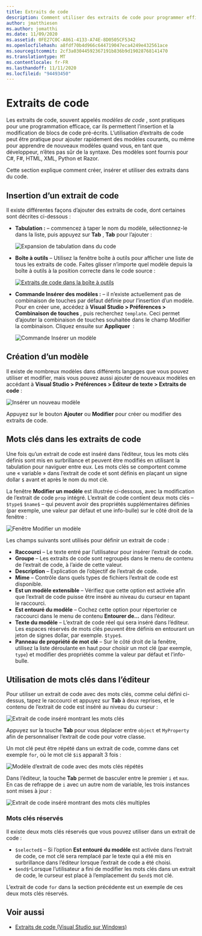 ```yaml
---
title: Extraits de code
description: Comment utiliser des extraits de code pour programmer efficacement dans Visual Studio pour Mac
author: jmatthiesen
ms.author: jomatthi
ms.date: 11/09/2020
ms.assetid: 0FE27C0C-A861-4133-A74E-8D0505CF5342
ms.openlocfilehash: a8fdf70b4d966c644719047eca4249e432561ace
ms.sourcegitcommit: 2cf3a03044592367191b836b9d19028768141470
ms.translationtype: MT
ms.contentlocale: fr-FR
ms.lasthandoff: 11/11/2020
ms.locfileid: "94493450"
---
```

# <a name="code-snippets"></a>Extraits de code

Les extraits de code, souvent appelés _modèles de code_ , sont pratiques pour une programmation efficace, car ils permettent l’insertion et la modification de blocs de code pré-écrits. L’utilisation d’extraits de code peut être pratique pour ajouter rapidement des modèles courants, ou même pour apprendre de nouveaux modèles quand vous, en tant que développeur, n’êtes pas sûr de la syntaxe. Des modèles sont fournis pour C#, F#, HTML, XML, Python et Razor.

Cette section explique comment créer, insérer et utiliser des extraits dans du code.

## <a name="inserting-a-snippet"></a>Insertion d’un extrait de code

Il existe différentes façons d’ajouter des extraits de code, dont certaines sont décrites ci-dessous :

- **Tabulation :** &ndash; commencez à taper le nom du modèle, sélectionnez-le dans la liste, puis appuyez sur **Tab** , **Tab** pour l’ajouter :

  ![Expansion de tabulation dans du code](media/source-editor-image13.png)

- **Boîte à outils** &ndash; Utilisez la fenêtre boîte à outils pour afficher une liste de tous les extraits de code. Faites glisser n’importe quel modèle depuis la boîte à outils à la position correcte dans le code source :

  [![Extraits de code dans la boîte à outils](media/source-editor-image14-sml.png)](media/source-editor-image14.png#lightbox)

- **Commande Insérer des modèles :** &ndash; il n’existe actuellement pas de combinaison de touches par défaut définie pour l’insertion d’un modèle. Pour en créer une, accédez à **Visual Studio > Préférences > Combinaison de touches** , puis recherchez `template`. Ceci permet d’ajouter la combinaison de touches souhaitée dans le champ Modifier la combinaison. Cliquez ensuite sur **Appliquer**  :

  ![Commande Insérer un modèle](media/source-editor-image15.png)

## <a name="creating-a-new-template"></a>Création d’un modèle

Il existe de nombreux modèles dans différents langages que vous pouvez utiliser et modifier, mais vous pouvez aussi ajouter de nouveaux modèles en accédant à **Visual Studio > Préférences > Éditeur de texte > Extraits de code** :

![Insérer un nouveau modèle](media/source-editor-image12.png)

Appuyez sur le bouton **Ajouter** ou **Modifier** pour créer ou modifier des extraits de code.

## <a name="keywords-in-code-snippets"></a>Mots clés dans les extraits de code

Une fois qu’un extrait de code est inséré dans l’éditeur, tous les mots clés définis sont mis en surbrillance et peuvent être modifiés en utilisant la tabulation pour naviguer entre eux. Les mots clés se comportent comme une « variable » dans l’extrait de code et sont définis en plaçant un signe dollar `$` avant et après le nom du mot clé. 

La fenêtre **Modifier un modèle** est illustrée ci-dessous, avec la modification de l’extrait de code `prop` intégré. L’extrait de code contient deux mots clés &ndash; `$type$` `$name$` &ndash; qui peuvent avoir des propriétés supplémentaires définies (par exemple, une valeur par défaut et une info-bulle) sur le côté droit de la fenêtre :

![Fenêtre Modifier un modèle](media/source-editor-image12z.png)

Les champs suivants sont utilisés pour définir un extrait de code :

- **Raccourci** &ndash; Le texte entré par l’utilisateur pour insérer l’extrait de code.
- **Groupe** &ndash; Les extraits de code sont regroupés dans le menu de contenu de l’extrait de code, à l’aide de cette valeur.
- **Description** &ndash; Explication de l’objectif de l’extrait de code.
- **Mime** &ndash; Contrôle dans quels types de fichiers l’extrait de code est disponible.
- **Est un modèle extensible** &ndash; Vérifiez que cette option est activée afin que l’extrait de code puisse être inséré au niveau du curseur en tapant le raccourci.
- **Est entouré du modèle** &ndash; Cochez cette option pour répertorier ce raccourci dans le menu de contenu **Entourer de...** dans l’éditeur.
- **Texte du modèle** &ndash; L’extrait de code réel qui sera inséré dans l’éditeur. Les espaces réservés de mots clés peuvent être définis en entourant un jeton de signes dollar, par exemple. `$type$`.
- **Panneau de propriété de mot clé** &ndash; Sur le côté droit de la fenêtre, utilisez la liste déroulante en haut pour choisir un mot clé (par exemple, `type`) et modifier des propriétés comme la valeur par défaut et l’info-bulle.

## <a name="using-keywords-in-the-editor"></a>Utilisation de mots clés dans l’éditeur

Pour utiliser un extrait de code avec des mots clés, comme celui défini ci-dessus, tapez le raccourci et appuyez sur **Tab** à deux reprises, et le contenu de l’extrait de code est inséré au niveau du curseur :

![Extrait de code inséré montrant les mots clés](media/source-editor-image12a.png)

Appuyez sur la touche **Tab** pour vous déplacer entre `object` et `MyProperty` afin de personnaliser l’extrait de code pour votre classe.

Un mot clé peut être répété dans un extrait de code, comme dans cet exemple `for`, où le mot clé `$i$` apparaît 3 fois :

![Modèle d’extrait de code avec des mots clés répétés](media/source-editor-image12b.png)

Dans l’éditeur, la touche **Tab** permet de basculer entre le premier `i` et `max`. En cas de refrappe de `i` avec un autre nom de variable, les trois instances sont mises à jour :

![Extrait de code inséré montrant des mots clés multiples](media/source-editor-image12c.png)

### <a name="reserved-keywords"></a>Mots clés réservés

Il existe deux mots clés réservés que vous pouvez utiliser dans un extrait de code :

- `$selected$` &ndash; Si l’option **Est entouré du modèle** est activée dans l’extrait de code, ce mot clé sera remplacé par le texte qui a été mis en surbrillance dans l’éditeur lorsque l’extrait de code a été choisi.
- `$end$`&ndash;Lorsque l’utilisateur a fini de modifier les mots clés dans un extrait de code, le curseur est placé à l’emplacement du `$end$` mot clé.

L’extrait de code `for` dans la section précédente est un exemple de ces deux mots clés réservés.

## <a name="see-also"></a>Voir aussi

- [Extraits de code (Visual Studio sur Windows)](/visualstudio/ide/code-snippets)
